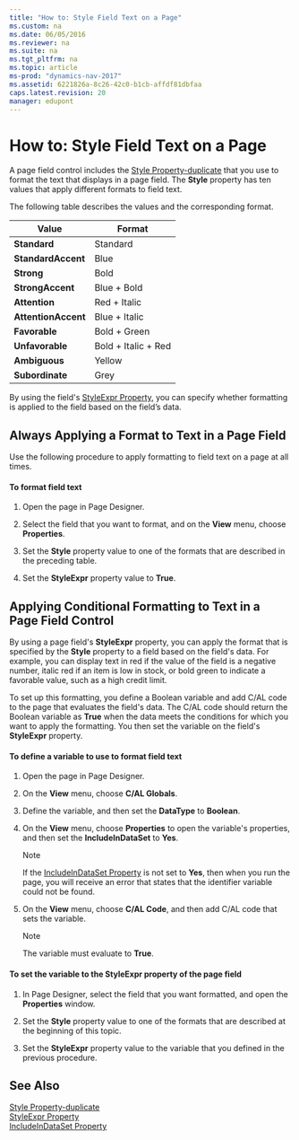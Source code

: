 ```yaml
---
title: "How to: Style Field Text on a Page"
ms.custom: na
ms.date: 06/05/2016
ms.reviewer: na
ms.suite: na
ms.tgt_pltfrm: na
ms.topic: article
ms-prod: "dynamics-nav-2017"
ms.assetid: 6221826a-8c26-42c0-b1cb-affdf81dbfaa
caps.latest.revision: 20
manager: edupont
---
```

# How to: Style Field Text on a Page
A page field control includes the [Style Property\-duplicate](Style-Property-duplicate.md) that you use to format the text that displays in a page field. The **Style** property has ten values that apply different formats to field text.  
  
 The following table describes the values and the corresponding format.  
  
|Value|Format|  
|-----------|------------|  
|**Standard**|Standard|  
|**StandardAccent**|Blue|  
|**Strong**|Bold|  
|**StrongAccent**|Blue \+ Bold|  
|**Attention**|Red \+ Italic|  
|**AttentionAccent**|Blue \+ Italic|  
|**Favorable**|Bold \+ Green|  
|**Unfavorable**|Bold \+ Italic \+ Red|  
|**Ambiguous**|Yellow|  
|**Subordinate**|Grey|  
  
 By using the field's [StyleExpr Property](StyleExpr-Property.md), you can specify whether formatting is applied to the field based on the field’s data.  
  
## Always Applying a Format to Text in a Page Field  
 Use the following procedure to apply formatting to field text on a page at all times.  
  
#### To format field text  
  
1.  Open the page in Page Designer.  
  
2.  Select the field that you want to format, and on the **View** menu, choose **Properties**.  
  
3.  Set the **Style** property value to one of the formats that are described in the preceding table.  
  
4.  Set the **StyleExpr** property value to **True**.  
  
## Applying Conditional Formatting to Text in a Page Field Control  
 By using a page field's **StyleExpr** property, you can apply the format that is specified by the **Style** property to a field based on the field's data. For example, you can display text in red if the value of the field is a negative number, italic red if an item is low in stock, or bold green to indicate a favorable value, such as a high credit limit.  
  
 To set up this formatting, you define a Boolean variable and add C/AL code to the page that evaluates the field's data. The C/AL code should return the Boolean variable as **True** when the data meets the conditions for which you want to apply the formatting. You then set the variable on the field's **StyleExpr** property.  
  
#### To define a variable to use to format field text  
  
1.  Open the page in Page Designer.  
  
2.  On the **View** menu, choose **C/AL Globals**.  
  
3.  Define the variable, and then set the **DataType** to **Boolean**.  
  
4.  On the **View** menu, choose **Properties** to open the variable's properties, and then set the **IncludeInDataSet** to **Yes**.  
  
    > [!NOTE]  
    >  If the [IncludeInDataSet Property](IncludeInDataSet-Property.md) is not set to **Yes**, then when you run the page, you will receive an error that states that the identifier variable could not be found.  
  
5.  On the **View** menu, choose **C/AL Code**, and then add C/AL code that sets the variable.  
  
    > [!NOTE]  
    >  The variable must evaluate to **True**.  
  
#### To set the variable to the StyleExpr property of the page field  
  
1.  In Page Designer, select the field that you want formatted, and open the **Properties** window.  
  
2.  Set the **Style** property value to one of the formats that are described at the beginning of this topic.  
  
3.  Set the **StyleExpr** property value to the variable that you defined in the previous procedure.  
  
## See Also  
 [Style Property\-duplicate](Style-Property-duplicate.md)   
 [StyleExpr Property](StyleExpr-Property.md)   
 [IncludeInDataSet Property](IncludeInDataSet-Property.md)